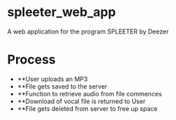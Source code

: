 # spleeter_web_app
A web application for the program SPLEETER by Deezer

# Process

* **User uploads an MP3
* **File gets saved to the server
* **Function to retrieve audio from file commences
* **Download of vocal file is returned to User
* **File gets deleted from server to free up space
